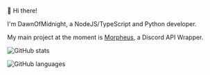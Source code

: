 👋 Hi there!

I'm DawnOfMidnight, a NodeJS/TypeScript and Python developer.

My main project at the moment is [Morpheus](https://github.com/dawnofmidnight/morpheus), a Discord API Wrapper.

![GitHub stats](https://github-readme-stats.vercel.app/api?username=dawnofmidnight&show_icons=true)

![GitHub languages](https://github-readme-stats.vercel.app/api/top-langs/?username=dawnofmidnight)

<!---
dawnofmidnight/dawnofmidnight is a ✨ special ✨ repository because its `README.md` (this file) appears on your GitHub profile.
You can click the Preview link to take a look at your changes.
--->
